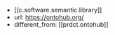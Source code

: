 
- [[c.software.semantic.library]]
- url: https://ontohub.org/
- different_from: [[prdct.ontohub]]

